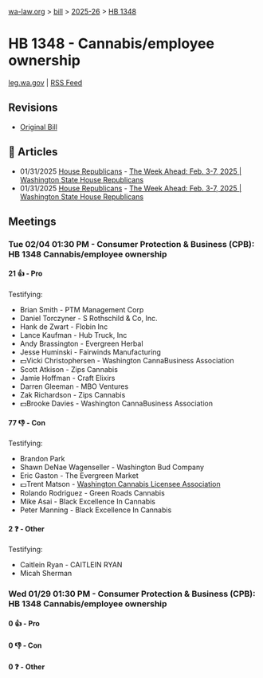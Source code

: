 [wa-law.org](/) > [bill](/bill/) > [2025-26](/bill/2025-26/) > [HB 1348](/bill/2025-26/hb/1348/)

# HB 1348 - Cannabis/employee ownership
[leg.wa.gov](https://app.leg.wa.gov/billsummary?BillNumber=1348&Year=2025&Initiative=false) | [RSS Feed](./rss.xml)

## Revisions
* [Original Bill](1/)

## 📰 Articles
* 01/31/2025 [House Republicans](/org/house_republicans/) - [The Week Ahead: Feb. 3-7, 2025 | Washington State House Republicans](http://houserepublicans.wa.gov/week/the-week-ahead-feb-3-7-2025/#:~:text=HB%201348)
* 01/31/2025 [House Republicans](/org/house_republicans/) - [The Week Ahead: Feb. 3-7, 2025 | Washington State House Republicans](https://houserepublicans.wa.gov/week/the-week-ahead-feb-3-7-2025/#:~:text=HB%201348)

## Meetings
### Tue 02/04 01:30 PM - Consumer Protection & Business (CPB): HB 1348 Cannabis/employee ownership
#### 21 👍 - Pro
Testifying:
* Brian Smith - PTM Management Corp
* Daniel Torczyner - S Rothschild & Co, Inc.
* Hank de Zwart - Flobin Inc
* Lance Kaufman - Hub Truck, Inc
* Andy Brassington - Evergreen Herbal
* Jesse Huminski - Fairwinds Manufacturing
* 💵Vicki Christophersen - Washington CannaBusiness Association
* Scott Atkison - Zips Cannabis
* Jamie Hoffman - Craft Elixirs
* Darren Gleeman - MBO Ventures
* Zak Richardson - Zips Cannabis
* 💵Brooke Davies - Washington CannaBusiness Association

#### 77 👎 - Con
Testifying:
* Brandon Park
* Shawn DeNae Wagenseller - Washington Bud Company
* Eric Gaston - The Evergreen Market
* 💵Trent Matson - [Washington Cannabis Licensee Association](/org/washington_cannabis_licensee_association/)
* Rolando Rodriguez - Green Roads Cannabis
* Mike Asai - Black Excellence In Cannabis
* Peter Manning - Black Excellence In Cannabis

#### 2 ❓ - Other
Testifying:
* Caitlein Ryan - CAITLEIN RYAN
* Micah Sherman

### Wed 01/29 01:30 PM - Consumer Protection & Business (CPB): HB 1348 Cannabis/employee ownership
#### 0 👍 - Pro

#### 0 👎 - Con

#### 0 ❓ - Other
